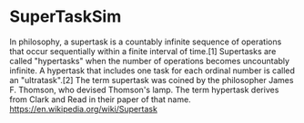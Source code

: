 # SuperTaskSim
In philosophy, a supertask is a countably infinite sequence of operations that occur sequentially within a finite interval of time.[1] Supertasks are called "hypertasks" when the number of operations becomes uncountably infinite. A hypertask that includes one task for each ordinal number is called an "ultratask".[2] The term supertask was coined by the philosopher James F. Thomson, who devised Thomson's lamp. The term hypertask derives from Clark and Read in their paper of that name. https://en.wikipedia.org/wiki/Supertask
